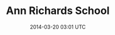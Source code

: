 ---
title: Ann Richards School
image_url: /img/project-previews/ann-richards-school.png
vimeo_id: 64683979
date: 2014-03-20 03:01 UTC
label: Non-Profit
type: video
---